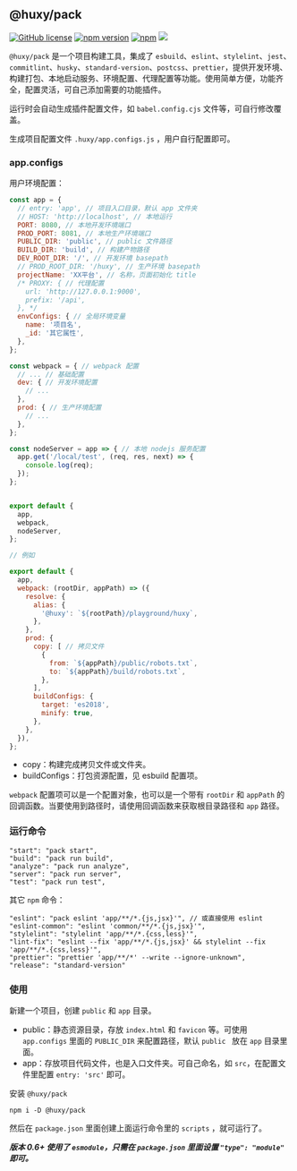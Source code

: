 ## @huxy/pack

[![GitHub license](https://img.shields.io/badge/license-MIT-blue.svg)](https://github.com/ahyiru/pack/blob/develop/LICENSE)
[![npm version](https://img.shields.io/npm/v/@huxy/pack.svg)](https://www.npmjs.com/package/@huxy/pack)
[![npm](https://img.shields.io/npm/dt/@huxy/pack)](https://www.npmjs.com/package/@huxy/pack)
[![](https://img.shields.io/badge/blog-ihuxy-blue.svg)](http://ihuxy.com/)

`@huxy/pack` 是一个项目构建工具，集成了 `esbuild`、`eslint`、`stylelint`、`jest`、`commitlint`、`husky`、`standard-version`、`postcss`、`prettier`，提供开发环境、构建打包、本地启动服务、环境配置、代理配置等功能。使用简单方便，功能齐全，配置灵活，可自己添加需要的功能插件。

运行时会自动生成插件配置文件，如 `babel.config.cjs` 文件等，可自行修改覆盖。

生成项目配置文件 `.huxy/app.configs.js` ，用户自行配置即可。

### app.configs

用户环境配置：

```javascript
const app = {
  // entry: 'app', // 项目入口目录，默认 app 文件夹
  // HOST: 'http://localhost', // 本地运行
  PORT: 8080, // 本地开发环境端口
  PROD_PORT: 8081, // 本地生产环境端口
  PUBLIC_DIR: 'public', // public 文件路径
  BUILD_DIR: 'build', // 构建产物路径
  DEV_ROOT_DIR: '/', // 开发环境 basepath
  // PROD_ROOT_DIR: '/huxy', // 生产环境 basepath
  projectName: 'XX平台', // 名称，页面初始化 title
  /* PROXY: { // 代理配置
    url: 'http://127.0.0.1:9000',
    prefix: '/api',
  }, */
  envConfigs: { // 全局环境变量
    name: '项目名',
    _id: '其它属性',
  },
};

const webpack = { // webpack 配置
  // ... // 基础配置
  dev: { // 开发环境配置
    // ...
  },
  prod: { // 生产环境配置
    // ...
  },
};

const nodeServer = app => { // 本地 nodejs 服务配置
  app.get('/local/test', (req, res, next) => {
    console.log(req);
  });
};


export default {
  app,
  webpack,
  nodeServer,
};

// 例如

export default {
  app,
  webpack: (rootDir, appPath) => ({
    resolve: {
      alias: {
        '@huxy': `${rootPath}/playground/huxy`,
      },
    },
    prod: {
      copy: [ // 拷贝文件
        {
          from: `${appPath}/public/robots.txt`,
          to: `${appPath}/build/robots.txt`,
        },
      ],
      buildConfigs: {
        target: 'es2018',
        minify: true,
      },
    },
  }),
};
```

- copy：构建完成拷贝文件或文件夹。
- buildConfigs：打包资源配置，见 esbuild 配置项。

`webpack` 配置项可以是一个配置对象，也可以是一个带有 `rootDir` 和 `appPath` 的回调函数。当要使用到路径时，请使用回调函数来获取根目录路径和 `app` 路径。

### 运行命令

```
"start": "pack start",
"build": "pack run build",
"analyze": "pack run analyze",
"server": "pack run server",
"test": "pack run test",
```

其它 `npm` 命令：

```
"eslint": "pack eslint 'app/**/*.{js,jsx}'", // 或直接使用 eslint
"eslint-common": "eslint 'common/**/*.{js,jsx}'",
"stylelint": "stylelint 'app/**/*.{css,less}'",
"lint-fix": "eslint --fix 'app/**/*.{js,jsx}' && stylelint --fix 'app/**/*.{css,less}'",
"prettier": "prettier 'app/**/*' --write --ignore-unknown",
"release": "standard-version"
```

### 使用

新建一个项目，创建 `public` 和 `app` 目录。

- public：静态资源目录，存放 `index.html` 和 `favicon` 等。可使用 `app.configs` 里面的 `PUBLIC_DIR` 来配置路径，默认 `public ` 放在 `app` 目录里面。
- app：存放项目代码文件，也是入口文件夹。可自己命名，如 `src`，在配置文件里配置 `entry: 'src'` 即可。

安装 `@huxy/pack`

```
npm i -D @huxy/pack
```

然后在 `package.json` 里面创建上面运行命令里的 `scripts` ，就可运行了。

***版本 0.6+ 使用了 `esmodule`，只需在 `package.json` 里面设置 `"type": "module"` 即可。***